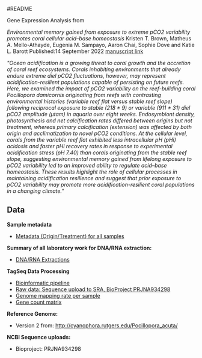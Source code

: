 #README

Gene Expression Analysis from 

_Environmental memory gained from exposure to extreme pCO2 variability promotes coral cellular acid–base homeostasis_
Kristen T. Brown, Matheus A. Mello-Athayde, Eugenia M. Sampayo, Aaron Chai, Sophie Dove and Katie L. Barott
Published:14 September 2022 [manuscript link](https://doi.org/10.1098/rspb.2022.0941)

_"Ocean acidification is a growing threat to coral growth and the accretion of coral reef ecosystems. Corals inhabiting environments that already endure extreme diel pCO2 fluctuations, however, may represent acidification-resilient populations capable of persisting on future reefs. Here, we examined the impact of pCO2 variability on the reef-building coral Pocillopora damicornis originating from reefs with contrasting environmental histories (variable reef flat versus stable reef slope) following reciprocal exposure to stable (218 ± 9) or variable (911 ± 31) diel pCO2 amplitude (μtam) in aquaria over eight weeks. Endosymbiont density, photosynthesis and net calcification rates differed between origins but not treatment, whereas primary calcification (extension) was affected by both origin and acclimatization to novel pCO2 conditions. At the cellular level, corals from the variable reef flat exhibited less intracellular pH (pHi) acidosis and faster pHi recovery rates in response to experimental acidification stress (pH 7.40) than corals originating from the stable reef slope, suggesting environmental memory gained from lifelong exposure to pCO2 variability led to an improved ability to regulate acid–base homeostasis. These results highlight the role of cellular processes in maintaining acidification resilience and suggest that prior exposure to pCO2 variability may promote more acidification-resilient coral populations in a changing climate."_

## Data

**Sample metadata**
- [Metadata (Origin/Treatment) for all samples](https://github.com/imkristenbrown/Heron-Pdam-gene-expression/blob/master/TagSeq_Submission/RNA%20Submission%20Sample%20List%20metadata.csv)

**Summary of all laboratory work for DNA/RNA extraction:**
- [DNA/RNA Extractions](https://github.com/imkristenbrown/Heron-Pdam-gene-expression/blob/master/Project-Summary-Barott-and-Brown-Pdam-RNA-DNA-Extractions.md)

**TagSeq Data Processing**
- [Bioinformatic pipeline](https://github.com/imkristenbrown/Heron-Pdam-gene-expression/blob/master/BioInf/Heron-Pdam-gene-expression.md)   
- [Raw data: Sequence upload to SRA, BioProject PRJNA934298](https://www.ncbi.nlm.nih.gov/sra/PRJNA934298)
- [Genome mapping rate per sample](https://github.com/imkristenbrown/Heron-Pdam-gene-expression/blob/master/BioInf/TagSeq_Output/mapped_reads_counts_Pacuta.txt)
- [Gene count matrix](https://github.com/imkristenbrown/Heron-Pdam-gene-expression/blob/master/BioInf/TagSeq_Output/HeronPdam_gene_count_matrix.csv)

**Reference Genome:**   
- Version 2 from: http://cyanophora.rutgers.edu/Pocillopora_acuta/

**NCBI Sequence uploads:**
- Bioproject: PRJNA934298  